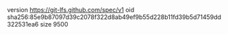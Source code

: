 version https://git-lfs.github.com/spec/v1
oid sha256:85e9b87097d39c2078f322d8ab49ef9b55d228b11fd39b5d71459dd322531ea6
size 9500
